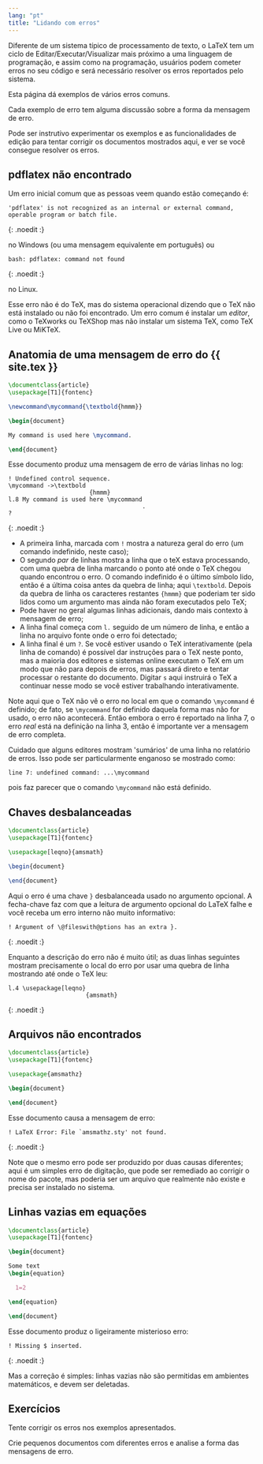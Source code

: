 ```yaml
---
lang: "pt"
title: "Lidando com erros"
---
```


Diferente de um sistema típico de processamento de texto, o LaTeX tem um ciclo
de Editar/Executar/Visualizar mais próximo a uma linguagem de programação, e
assim como na programação, usuários podem cometer erros no seu código e será
necessário resolver os erros reportados pelo sistema.

Esta página dá exemplos de vários erros comuns.

Cada exemplo de erro tem alguma discussão sobre a forma da mensagem de erro.

Pode ser instrutivo experimentar os exemplos e as funcionalidades de edição para
tentar corrigir os documentos mostrados aqui, e ver se você consegue resolver
os erros.

## pdflatex não encontrado

Um erro inicial comum que as pessoas veem quando estão começando é:

```
'pdflatex' is not recognized as an internal or external command,
operable program or batch file.
```
{: .noedit :}

no Windows (ou uma mensagem equivalente em português) ou

```
bash: pdflatex: command not found
```
{: .noedit :}

no Linux.

Esse erro não é do TeX, mas do sistema operacional dizendo que o TeX não está
instalado ou não foi encontrado.  Um erro comum é instalar um _editor_, como o
TeXworks ou TeXShop mas não instalar um sistema TeX, como TeX Live ou MiKTeX.

## Anatomia de uma mensagem de erro do {{ site.tex }}

```latex
\documentclass{article}
\usepackage[T1]{fontenc}

\newcommand\mycommand{\textbold{hmmm}}

\begin{document}

My command is used here \mycommand.

\end{document}
```

Esse documento produz uma mensagem de erro de várias linhas no log:

```
! Undefined control sequence.
\mycommand ->\textbold 
                       {hmmm}
l.8 My command is used here \mycommand
                                      .
? 
```
{: .noedit :}

* A primeira linha, marcada com `!` mostra a natureza geral do erro (um comando
  indefinido, neste caso);
* O segundo _par_ de linhas mostra a linha que o teX estava processando, com uma
  quebra de linha marcando o ponto até onde o TeX chegou quando encontrou o
  erro.  O comando indefinido é o último símbolo lido, então é a última coisa
  antes da quebra de linha; aqui `\textbold`.  Depois da quebra de linha os
  caracteres restantes `{hmmm}` que poderiam ter sido lidos como um argumento
  mas ainda não foram executados pelo TeX;
* Pode haver no geral algumas linhas adicionais, dando mais contexto à mensagem
  de erro;
* A linha final começa com `l.` seguido de um número de linha, e então a linha
  no arquivo fonte onde o erro foi detectado;
* A linha final é um `?`.  Se você estiver usando o TeX interativamente (pela
  linha de comando) é possível dar instruções para o TeX neste ponto, mas a
  maioria dos editores e sistemas online executam o TeX em um modo que não para
  depois de erros, mas passará direto e tentar processar o restante do
  documento.  Digitar `s` aqui instruirá o TeX a continuar nesse modo se você
  estiver trabalhando interativamente.

Note aqui que o TeX não vê o erro no local em que o comando `\mycommand` é
definido;  de fato, se `\mycommand` for definido daquela forma mas não for
usado, o erro não acontecerá.  Então embora o erro é reportado na linha 7, o
erro _real_ está na definição na linha 3, então é importante ver a mensagem de
erro completa.

Cuidado que alguns editores mostram 'sumários' de uma linha no relatório de
erros.  Isso pode ser particularmente enganoso se mostrado como:

`line 7: undefined command: ...\mycommand`

pois faz parecer que o comando `\mycommand` não está definido.

## Chaves desbalanceadas

```latex
\documentclass{article}
\usepackage[T1]{fontenc}

\usepackage[leqno}{amsmath}

\begin{document}

\end{document}
```

Aqui o erro é uma chave `}` desbalanceada usado no argumento opcional.
A fecha-chave faz com que a leitura de argumento opcional do LaTeX falhe e você
receba um erro interno não muito informativo:

```
! Argument of \@fileswith@ptions has an extra }.
```
{: .noedit :}

Enquanto a descrição do erro não é muito útil; as duas linhas seguintes mostram
precisamente o local do erro por usar uma quebra de linha mostrando até onde o
TeX leu:

```
l.4 \usepackage[leqno}
                      {amsmath}
```
{: .noedit :}

## Arquivos não encontrados

```latex
\documentclass{article}
\usepackage[T1]{fontenc}

\usepackage{amsmathz}

\begin{document}

\end{document}
```

Esse documento causa a mensagem de erro:

```
! LaTeX Error: File `amsmathz.sty' not found.
```
{: .noedit :}

Note que o mesmo erro pode ser produzido por duas causas diferentes;  aqui é um
simples erro de digitação, que pode ser remediado ao corrigir o nome do pacote,
mas poderia ser um arquivo que realmente não existe e precisa ser instalado no
sistema.

## Linhas vazias em equações

```latex
\documentclass{article}
\usepackage[T1]{fontenc}

\begin{document}

Some text
\begin{equation}

  1=2

\end{equation}

\end{document}
```

Esse documento produz o ligeiramente misterioso erro:

```
! Missing $ inserted.
```
{: .noedit :}

Mas a correção é simples:  linhas vazias não são permitidas em ambientes
matemáticos, e devem ser deletadas.

## Exercícios

Tente corrigir os erros nos exemplos apresentados.

Crie pequenos documentos com diferentes erros e analise a forma das mensagens de
erro.

<script>
  window.addEventListener('load', function(){
      if(editors['pre2'] != null) editors['pre2'].moveCursorTo(3, 31, false);
      if(editors['pre4'] != null) editors['pre4'].moveCursorTo(3, 18, false);
      if(editors['pre7'] != null) editors['pre7'].moveCursorTo(3, 20, false);
      if(editors['pre9'] != null) editors['pre9'].moveCursorTo(7, 0, false);
  }, false);
</script>
